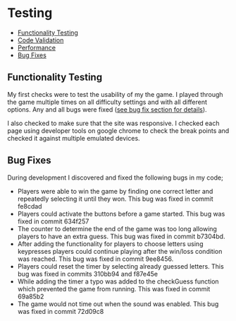 # **Testing** 

* [Functionality Testing](#functionality-testing)
* [Code Validation](#code-validation)
* [Performance](#performance)
* [Bug Fixes](#bug-fixes)

## **Functionality Testing**

My first checks were to test the usability of my the game. I played through the game multiple times on all difficulty settings and with all different options. Any and all bugs were fixed ([see bug fix section for details](#bug-fixes)).

I also checked to make sure that the site was responsive. I checked each page using developer tools on google chrome to check the break points and checked it against multiple emulated devices. 

## **Bug Fixes**

During development I discovered and fixed the following bugs in my code;
* Players were able to win the game by finding one correct letter and repeatedly selecting it until they won. This bug was fixed in commit fe8cdad
* Players could activate the buttons before a game started. This bug was fixed in commit 634f257
* The counter to determine the end of the game was too long allowing players to have an extra guess. This bug was fixed in commit b7304bd.
* After adding the functionality for players to choose letters using keypresses players could continue playing after the win/loss condition was reached. This bug was fixed in commit 9ee8456.
* Players could reset the timer by selecting already guessed letters. This bug was fixed in commits 310bb94 and f87e45e
* While adding the timer a typo was added to the checkGuess function which prevented the game from running. This was fixed in commit 69a85b2
* The game would not time out when the sound was enabled. This bug was fixed in commit 72d09c8
